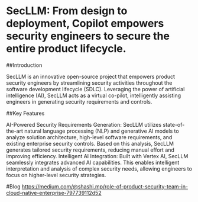 # SecLLM: From design to deployment, Copilot empowers security engineers to secure the entire product lifecycle.

##Introduction

SecLLM is an innovative open-source project that empowers product security engineers by streamlining security activities throughout the software development lifecycle (SDLC). Leveraging the power of artificial intelligence (AI), SecLLM acts as a virtual co-pilot, intelligently assisting engineers in generating security requirements and controls.

##Key Features

AI-Powered Security Requirements Generation: SecLLM utilizes state-of-the-art natural language processing (NLP) and generative AI models to analyze solution architecture, high-level software requirements, and existing enterprise security controls. Based on this analysis, SecLLM generates tailored security requirements, reducing manual effort and improving efficiency.
Intelligent AI Integration: Built with Vertex AI, SecLLM seamlessly integrates advanced AI capabilities. This enables intelligent interpretation and analysis of complex security needs, allowing engineers to focus on higher-level security strategies.

#Blog
https://medium.com/@shashi.mp/role-of-product-security-team-in-cloud-native-enterprise-797739112d52

